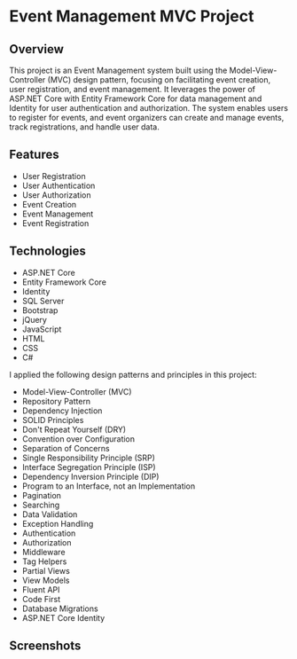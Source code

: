 # Event Management MVC Project

## Overview

This project is an Event Management system built using the Model-View-Controller (MVC) design pattern, focusing on facilitating event creation, user registration, and event management. It leverages the power of ASP.NET Core with Entity Framework Core for data management and Identity for user authentication and authorization. The system enables users to register for events, and event organizers can create and manage events, track registrations, and handle user data.

## Features

- User Registration
- User Authentication
- User Authorization
- Event Creation
- Event Management
- Event Registration

## Technologies

- ASP.NET Core
- Entity Framework Core
- Identity
- SQL Server
- Bootstrap
- jQuery
- JavaScript
- HTML
- CSS
- C#

I applied the following design patterns and principles in this project:

- Model-View-Controller (MVC)
- Repository Pattern
- Dependency Injection
- SOLID Principles
- Don't Repeat Yourself (DRY)
- Convention over Configuration
- Separation of Concerns
- Single Responsibility Principle (SRP)
- Interface Segregation Principle (ISP)
- Dependency Inversion Principle (DIP)
- Program to an Interface, not an Implementation
- Pagination
- Searching
- Data Validation
- Exception Handling
- Authentication
- Authorization
- Middleware
- Tag Helpers
- Partial Views
- View Models
- Fluent API
- Code First
- Database Migrations
- ASP.NET Core Identity

## Screenshots
